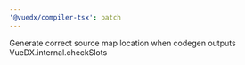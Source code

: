 ```yaml
---
'@vuedx/compiler-tsx': patch
---
```


Generate correct source map location when codegen outputs VueDX.internal.checkSlots
